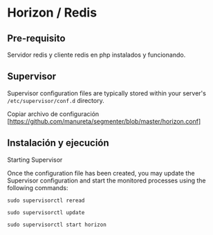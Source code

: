 # Horizon / Redis
## Pre-requisito
Servidor redis y cliente redis en php instalados y funcionando.

## Supervisor
Supervisor configuration files are typically stored within your server's `/etc/supervisor/conf.d` directory.

Copiar archivo de configuración [https://github.com/manureta/segmenter/blob/master/horizon.conf]

## Instalación y ejecución

Starting Supervisor

Once the configuration file has been created, you may update the Supervisor configuration and start the monitored processes using the following commands:

```
sudo supervisorctl reread
 
sudo supervisorctl update
 
sudo supervisorctl start horizon
```
